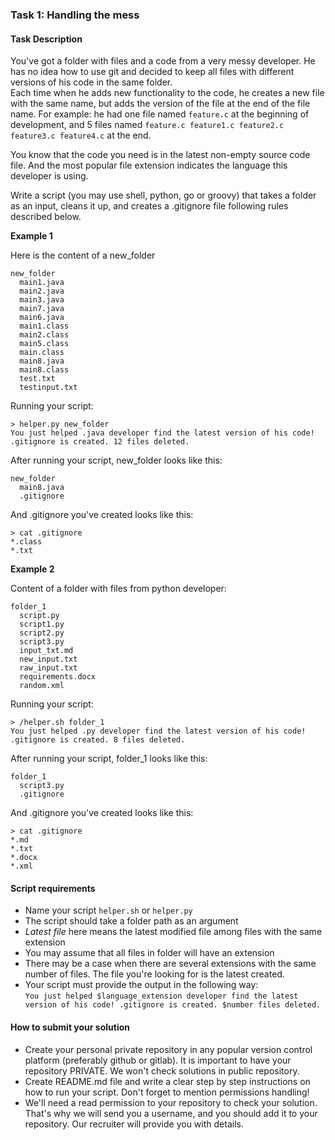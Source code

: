 ### Task 1: Handling the mess

#### Task Description

You've got a folder with files and a code from a very messy developer. He has no idea how to use git and decided to keep all files with different versions of his code in the same folder. <br>
Each time when he adds new functionality to the code, he creates a new file with the same name, but adds the version of the file at the end of the file name. For example: he had one file named `feature.c` at the beginning of development, and 5 files named `feature.c feature1.c feature2.c feature3.c feature4.c` at the end.

You know that the code you need is in the latest non-empty source code file. And the most popular file extension indicates the language this developer is using.

Write a script (you may use shell, python, go or groovy) that takes a folder as an input, cleans it up, and creates a .gitignore file following rules described below.

**Example 1**

Here is the content of a new_folder

```
new_folder
  main1.java
  main2.java
  main3.java
  main7.java
  main6.java
  main1.class
  main2.class
  main5.class
  main.class
  main8.java
  main8.class
  test.txt
  testinput.txt
```

Running your script:

`> helper.py new_folder` <br>
`You just helped .java developer find the latest version of his code! .gitignore is created. 12 files deleted.`

After running your script, new_folder looks like this:

```
new_folder
  main8.java
  .gitignore
```

And .gitignore you've created looks like this:

`> cat .gitignore` <br>
`*.class` <br>
`*.txt`


**Example 2**

Content of a folder with files from python developer:

```
folder_1
  script.py
  script1.py
  script2.py
  script3.py
  input_txt.md
  new_input.txt
  raw_input.txt
  requirements.docx
  random.xml
```

Running your script:

` > /helper.sh folder_1 ` <br>
`You just helped .py developer find the latest version of his code! .gitignore is created. 8 files deleted.`

After running your script, folder_1 looks like this:

```
folder_1
  script3.py
  .gitignore
```

And .gitignore you've created looks like this:

`> cat .gitignore` <br>
`*.md` <br>
`*.txt`<br>
`*.docx`<br>
`*.xml`<br>

#### Script requirements
- Name your script `helper.sh` or `helper.py` <br>
- The script should take a folder path as an argument <br>
- *Latest file* here means the latest modified file among files with the same extension <br>
- You may assume that all files in folder will have an extension <br>
- There may be a case when there are several extensions with the same number of files. The file you're looking for is the latest created. <br>
- Your script must provide the output in the following way: <br>
`You just helped $language_extension developer find the latest version of his code! .gitignore is created. $number files deleted.`

#### How to submit your solution
- Create your personal private repository in any popular version control platform (preferably github or gitlab). It is important to have your repository PRIVATE. We won't check solutions in public repository. <br>
- Create README.md file and write a clear step by step instructions on how to run your script. Don't forget to mention permissions handling! <br>
- We'll need a read permission to your repository to check your solution. That's why we will send you a username, and you should add it to your repository. Our recruiter will provide you with details.
